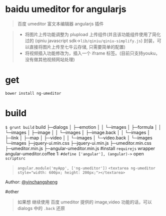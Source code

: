 baidu umeditor for angularjs
============================
> 百度 umeditor 富文本编辑器 angularjs 插件

> * 将图片上传功能调整为 plupload 上传组件(并且该功能组件使用了简化过的 (qiniu javascript sdk->`lib/qiniu/qiniu-simplify.js`) 封装，可以直接将图片上传至七牛云存储, 只需要简单的配置)
> * 将视频插入功能修改为，插入一个 iframe 标签。(目前只支持youku，没有做其他视频网站处理)

# get
`bower install ng-umeditor`
# build
`$ grunt build`
    build
        ├─dialogs
        │  ├─emotion
        │  │  └─images
        │  ├─formula
        │  │  └─images
        │  ├─image
        │  │  └─images
        │  ├─image.back
        │  │  └─images
        │  ├─link
        │  ├─map
        │  ├─video
        │  │  └─images
        │  └─video.back
        │  └─images
        └─images
        ├─jquery-ui.min.css
        ├─jquery-ui.min.js
        ├─umeditor.min.css
        ├─umeditor.min.js
        ├─angular-umeditor.min.js
#install
`requirejs`
    wrapper angular-umeditor.coffee 1: `#define ['angular'], (angular)->` open
`scriptsrc`
    <link rel="stylesheet" href="build/umeditor.min.css" />
    <link rel="stylesheet" href="build/jquery-ui.min.css" />
    <script src="build/jquery-ui.min.js"></script>
    <script src="build/umeditor.min.css"></script>
    
> `angular.module('myApp', ['ng-umeditor'])`
> `<textarea ng-umeditor style="width: 600px; height: 200px;"></textarea>`

[1]: http://www.yin-blog.cn
Author: [@yinchangsheng][1]

#other
> 如果想 继续使用 百度 umeditor 提供的 image,video 功能的话，可以 dialogs 中的 `.back` 还原